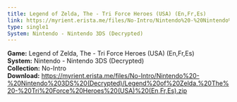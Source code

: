 ```yaml
---
title: Legend of Zelda, The - Tri Force Heroes (USA) (En,Fr,Es)
link: https://myrient.erista.me/files/No-Intro/Nintendo%20-%20Nintendo%203DS%20(Decrypted)/Legend%20of%20Zelda,%20The%20-%20Tri%20Force%20Heroes%20(USA)%20(En,Fr,Es).zip
type: single1
System: Nintendo - Nintendo 3DS (Decrypted)
---
```

<b>Game:</b> Legend of Zelda, The - Tri Force Heroes (USA) (En,Fr,Es)<br>
<b>System:</b> Nintendo - Nintendo 3DS (Decrypted)<br>
<b>Collection:</b> No-Intro<br>
<b>Download:</b> https://myrient.erista.me/files/No-Intro/Nintendo%20-%20Nintendo%203DS%20(Decrypted)/Legend%20of%20Zelda,%20The%20-%20Tri%20Force%20Heroes%20(USA)%20(En,Fr,Es).zip